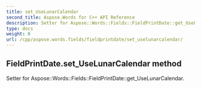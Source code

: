 ```yaml
---
title: set_UseLunarCalendar
second_title: Aspose.Words for C++ API Reference
description: Setter for Aspose::Words::Fields::FieldPrintDate::get_UseLunarCalendar. 
type: docs
weight: 0
url: /cpp/aspose.words.fields/fieldprintdate/set_uselunarcalendar/
---
```

## FieldPrintDate.set_UseLunarCalendar method


Setter for Aspose::Words::Fields::FieldPrintDate::get_UseLunarCalendar. 

